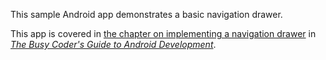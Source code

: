 This sample Android app demonstrates
a basic navigation drawer.

This app is covered in 
[the chapter on implementing a navigation drawer](https://commonsware.com/Android/previews/implementing-a-navigation-drawer)
in [*The Busy Coder's Guide to Android Development*](https://commonsware.com/Android/).

